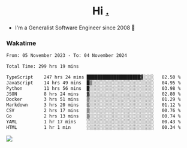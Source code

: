 <h1 align="center">Hi <a href="https://www.hackerrank.com/erasmosaraujo">.</a></h1>
 
- I'm a Generalist Software Engineer  since 2008 🚀
<!--  
<p align="left">
  <a href="https://github.com/erasmosoares/github-readme-stats">
    <img
      align="center"
      src="https://github-readme-stats.vercel.app/api/top-langs/?username=erasmosoares&theme=radical&layout=compact"
    />
  </a>
  <a href="https://github.com/erasmosoares/github-readme-stats">
    [![Harlok's WakaTime stats](https://github-readme-stats.vercel.app/api/wakatime?username=ffflabs)](https://github.com/anuraghazra/github-readme-stats)
  </a>
</p>

<!--
 ### Repo 
 
<p align="left">
 <a href="https://github.com/erasmosoares/github-readme-stats">
    <img
      align="center"
      height="165"
      src="https://github-readme-stats.vercel.app/api/pin?username=erasmosoares&repo=sample-node&title_color=fff&icon_color=f9f9f9&text_color=9f9f9f&bg_color=151515"
    />
  </a>
  <a href="https://github.com/erasmosoares/github-readme-stats">
    <img
      align="center"
      height="165"
      src="https://github-readme-stats.vercel.app/api/pin?username=erasmosoares&repo=sample-node&title_color=fff&icon_color=f9f9f9&text_color=9f9f9f&bg_color=151515"
    />
  </a>
</p>
-->

 ### Wakatime 

<!--START_SECTION:waka-->

```txt
From: 05 November 2023 - To: 04 November 2024

Total Time: 299 hrs 19 mins

TypeScript    247 hrs 24 mins ████████████████████▓░░░░   82.50 %
JavaScript    14 hrs 49 mins  █▒░░░░░░░░░░░░░░░░░░░░░░░   04.95 %
Python        11 hrs 56 mins  █░░░░░░░░░░░░░░░░░░░░░░░░   03.98 %
JSON          8 hrs 24 mins   ▓░░░░░░░░░░░░░░░░░░░░░░░░   02.80 %
Docker        3 hrs 51 mins   ▒░░░░░░░░░░░░░░░░░░░░░░░░   01.29 %
Markdown      3 hrs 20 mins   ▒░░░░░░░░░░░░░░░░░░░░░░░░   01.12 %
CSV           2 hrs 17 mins   ▒░░░░░░░░░░░░░░░░░░░░░░░░   00.76 %
Go            2 hrs 13 mins   ▒░░░░░░░░░░░░░░░░░░░░░░░░   00.74 %
YAML          1 hr 17 mins    ░░░░░░░░░░░░░░░░░░░░░░░░░   00.43 %
HTML          1 hr 1 min      ░░░░░░░░░░░░░░░░░░░░░░░░░   00.34 %
```

<!--END_SECTION:waka-->

![](https://komarev.com/ghpvc/?username=erasmosoares&color=brightgreen)
